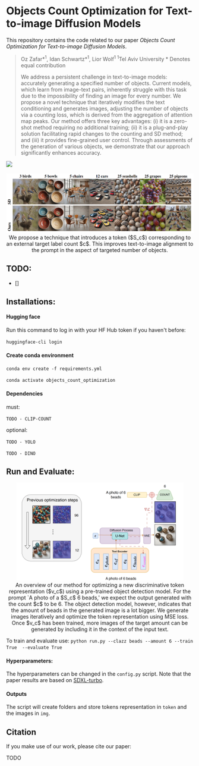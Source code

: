 # Objects Count Optimization for Text-to-image Diffusion Models

This repository contains the code related to our paper *Objects Count Optimization for Text-to-image Diffusion Models*.

> Oz Zafar\*<sup>1</sup>, Idan Schwartz\*<sup>1</sup>, Lior Wolf<sup>1</sup>
> <sup>1</sup>Tel Aviv University
> \* Denotes equal contribution
>
> We address a persistent challenge in text-to-image models: accurately generating a
specified number of objects. Current models, which learn from image-text pairs,
inherently struggle with this task due to the impossibility of finding an image for
every number. We propose a novel technique that iteratively modifies the text
conditioning and generates images, adjusting the number of objects via a counting
loss, which is derived from the aggregation of attention map peaks. Our method
offers three key advantages: (i) it is a zero-shot method requiring no additional
training; (ii) it is a plug-and-play solution facilitating rapid changes to the counting
and SD method; and (iii) it provides fine-grained user control. Through assessments
of the generation of various objects, we demonstrate that our approach significantly
enhances accuracy.
>
<a href="TODO"><img src="https://img.shields.io/badge/arXiv-2303.17155-b31b1b.svg" height=30.5></a>


<p align="center">
<img src="docs/results.png" width="800px"/>
<br>
We propose a technique that introduces a token ($S_c$) corresponding to an external target label count $c$. This improves text-to-image alignment to the prompt in the aspect of targeted number of objects.
</p>


## TODO:
- []  

## Installations:

#### Hugging face

Run this command to log in with your HF Hub token if you haven't before:

`huggingface-cli login`

#### Create conda environment

`conda env create -f requirements.yml`

`conda activate objects_count_optimization`

#### Dependencies

must:

`TODO - CLIP-COUNT`

optional:

`TODO - YOLO`

`TODO - DINO`

## Run and Evaluate:
<p align="center">
<img src="docs/method_diagram.png" width="450px"/>
<br>
An overview of our method for optimizing a new discriminative token representation ($v_c$) using a pre-trained object detection model. For the prompt `A photo of a $S_c$ 6 beads,' we expect the output generated with the count $c$ to be 6. The object detection model, however, indicates that the amount of beads in the generated image is a lot bigger. We generate images iteratively and optimize the token representation using MSE loss. Once $v_c$ has been trained, more images of the target amount can be generated by including it in the context of the input text.
</p>


To train and evaluate use:
`python run.py --clazz beads --amount 6 --train True  --evaluate True`

#### Hyperparameters:
The hyperparameters can be changed in the `config.py` script. Note that the paper results are based on [SDXL-turbo](https://huggingface.co/stabilityai/sdxl-turbo).

#### Outputs
The script will create folders and store tokens representation in `token` and the images in `img`.


## Citation

If you make use of our work, please cite our paper:

TODO